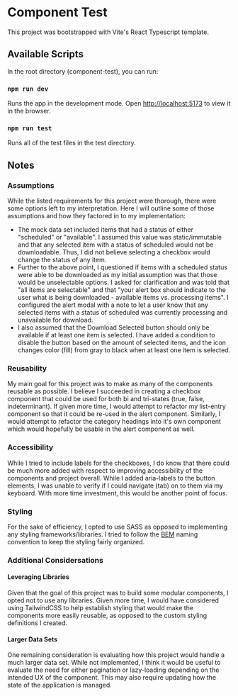 # Component Test

This project was bootstrapped with Vite's React Typescript template.

## Available Scripts

In the root directory (component-test), you can run:

### `npm run dev`

Runs the app in the development mode.
Open [http://localhost:5173](http://localhost:5173) to view it in the browser.

### `npm run test`

Runs all of the test files in the test directory.

## Notes

### Assumptions

While the listed requirements for this project were thorough, there were some options left to my interpretation. Here I will outline some of those assumptions and how they factored in to my implementation:

- The mock data set included items that had a status of either "scheduled" or "available". I assumed this value was static/immutable and that any selected item with a status of scheduled would not be downloadable. Thus, I did not believe selecting a checkbox would change the status of any item.
- Further to the above point, I questioned if items with a scheduled status were able to be downloaded as my initial assumption was that those would be unselectable options. I asked for clarification and was told that "all items are selectable" and that "your alert box should indicate to the user what is being downloaded - available items vs. processing items". I configured the alert modal with a note to let a user know that any selected items with a status of scheduled was currently processing and unavailable for download.
- I also assumed that the Download Selected button should only be available if at least one item is selected. I have added a condition to disable the button based on the amount of selected items, and the icon changes color (fill) from gray to black when at least one item is selected.

### Reusability

My main goal for this project was to make as many of the components reusable as possible. I believe I succeeded in creating a checkbox component that could be used for both bi and tri-states (true, false, indeterminant). If given more time, I would attempt to refactor my list-entry component so that it could be re-used in the alert component. Similarly, I would attempt to refactor the category headings into it's own component which would hopefully be usable in the alert component as well.

### Accessibility

While I tried to include labels for the checkboxes, I do know that there could be much more added with respect to improving accessibility of the components and project overall. While I added aria-labels to the button elements, I was unable to verify if I could navigate (tab) on to them via my keyboard. With more time investment, this would be another point of focus.

### Styling

For the sake of efficiency, I opted to use SASS as opposed to implementing any styling frameworks/libraries. I tried to follow the [BEM](http://getbem.com/) naming convention to keep the styling fairly organized.

### Additional Considersations

#### Leveraging Libraries

Given that the goal of this project was to build some modular components, I opted not to use any libraries. Given more time, I would have considered using TailwindCSS to help establish styling that would make the components more easily reusable, as opposed to the custom styling definitions I created.

#### Larger Data Sets

One remaining consideration is evaluating how this project would handle a much larger data set. While not implemented, I think it would be useful to evaluate the need for either pagination or lazy-loading depending on the intended UX of the component. This may also require updating how the state of the application is managed.
